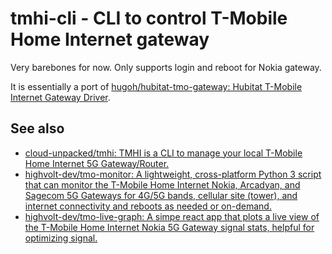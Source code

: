 # tmhi-cli - CLI to control T-Mobile Home Internet gateway

Very barebones for now. Only supports login and reboot for Nokia gateway.

It is essentially a port of [hugoh/hubitat-tmo-gateway: Hubitat T-Mobile Internet Gateway Driver](https://github.com/hugoh/hubitat-tmo-gateway).

## See also

- [cloud-unpacked/tmhi: TMHI is a CLI to manage your local T-Mobile Home Internet 5G Gateway/Router.](https://github.com/cloud-unpacked/tmhi)
- [highvolt-dev/tmo-monitor: A lightweight, cross-platform Python 3 script that can monitor the T-Mobile Home Internet Nokia, Arcadyan, and Sagecom 5G Gateways for 4G/5G bands, cellular site (tower), and internet connectivity and reboots as needed or on-demand.](https://github.com/highvolt-dev/tmo-monitor)
- [highvolt-dev/tmo-live-graph: A simpe react app that plots a live view of the T-Mobile Home Internet Nokia 5G Gateway signal stats, helpful for optimizing signal.](https://github.com/highvolt-dev/tmo-live-graph)
